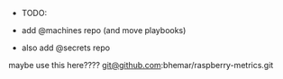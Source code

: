 
- TODO:

- add @machines repo (and move playbooks)
- also add @secrets repo



maybe use this here????
git@github.com:bhemar/raspberry-metrics.git
